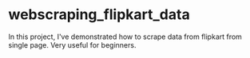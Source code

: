 # webscraping_flipkart_data
In this project, I've demonstrated how to scrape data from flipkart from single page. Very useful for beginners.
